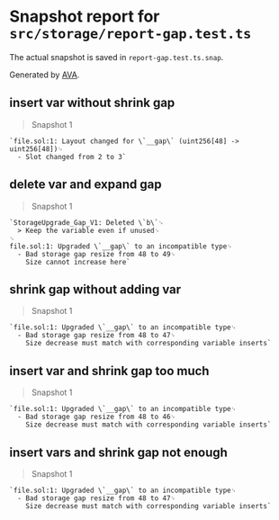# Snapshot report for `src/storage/report-gap.test.ts`

The actual snapshot is saved in `report-gap.test.ts.snap`.

Generated by [AVA](https://avajs.dev).

## insert var without shrink gap

> Snapshot 1

    `file.sol:1: Layout changed for \`__gap\` (uint256[48] -> uint256[48])␊
      - Slot changed from 2 to 3`

## delete var and expand gap

> Snapshot 1

    `StorageUpgrade_Gap_V1: Deleted \`b\`␊
      > Keep the variable even if unused␊
    ␊
    file.sol:1: Upgraded \`__gap\` to an incompatible type␊
      - Bad storage gap resize from 48 to 49␊
        Size cannot increase here`

## shrink gap without adding var

> Snapshot 1

    `file.sol:1: Upgraded \`__gap\` to an incompatible type␊
      - Bad storage gap resize from 48 to 47␊
        Size decrease must match with corresponding variable inserts`

## insert var and shrink gap too much

> Snapshot 1

    `file.sol:1: Upgraded \`__gap\` to an incompatible type␊
      - Bad storage gap resize from 48 to 46␊
        Size decrease must match with corresponding variable inserts`

## insert vars and shrink gap not enough

> Snapshot 1

    `file.sol:1: Upgraded \`__gap\` to an incompatible type␊
      - Bad storage gap resize from 48 to 47␊
        Size decrease must match with corresponding variable inserts`
